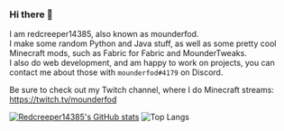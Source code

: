 ### Hi there 👋
I am redcreeper14385, also known as mounderfod. <br>
I make some random Python and Java stuff, as well as some pretty cool Minecraft mods, such as Fabric for Fabric and MounderTweaks. <br>
I also do web development, and am happy to work on projects, you can contact me about those with `mounderfod#4179` on Discord.

Be sure to check out my Twitch channel, where I do Minecraft streams: https://twitch.tv/mounderfod

[![Redcreeper14385's GitHub stats](https://github-readme-stats.vercel.app/api?username=redcreeper14385)](https://github.com/anuraghazra/github-readme-stats)
![Top Langs](https://github-readme-stats.vercel.app/api/top-langs/?username=redcreeper14385&layout=compact)

